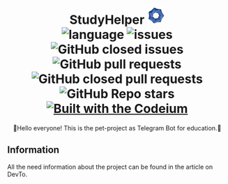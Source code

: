 <h1 id="project-title" align="center">
  StudyHelper <img alt="logo" width="40" height="40" src="https://raw.githubusercontent.com/mezgoodle/images/master/MezidiaLogoTransparent.png" /><br>
  <img alt="language" src="https://img.shields.io/badge/language-python-brightgreen?style=flat-square" />
  <img alt="issues" src="https://img.shields.io/github/issues/mezgoodle/StudyHelper
  " />
  <img alt="GitHub closed issues" src="https://img.shields.io/github/issues-closed/mezgoodle/StudyHelper?style=flat-square" />
  <img alt="GitHub pull requests" src="https://img.shields.io/github/issues-pr/mezgoodle/StudyHelper?style=flat-square" />
  <img alt="GitHub closed pull requests" src="https://img.shields.io/github/issues-pr-closed/mezgoodle/StudyHelper?style=flat-square" />
  <img alt="GitHub Repo stars" src="https://img.shields.io/github/stars/mezgoodle/StudyHelper?style=flat-square">
  <a href="https://codeium.com">
  <img alt="Built with the Codeium" src="https://codeium.com/badges/main">
  </a>
</h1>

<p align="center">
 🌟Hello everyone! This is the pet-project as Telegram Bot for education.🌟
</p>

## Information

All the need information about the project can be found in the article on DevTo.
